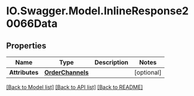 # IO.Swagger.Model.InlineResponse20066Data
## Properties

Name | Type | Description | Notes
------------ | ------------- | ------------- | -------------
**Attributes** | [**OrderChannels**](OrderChannels.md) |  | [optional] 

[[Back to Model list]](../README.md#documentation-for-models) [[Back to API list]](../README.md#documentation-for-api-endpoints) [[Back to README]](../README.md)

